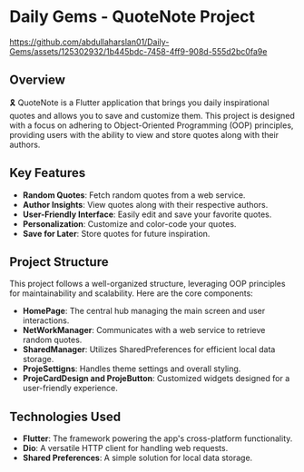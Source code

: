 # Daily Gems - QuoteNote Project



https://github.com/abdullaharslan01/Daily-Gems/assets/125302932/1b445bdc-7458-4ff9-908d-555d2bc0fa9e



## Overview

🎗️ QuoteNote is a Flutter application that brings you daily inspirational quotes and allows you to save and customize them. This project is designed with a focus on adhering to Object-Oriented Programming (OOP) principles, providing users with the ability to view and store quotes along with their authors.

## Key Features

- **Random Quotes**: Fetch random quotes from a web service.
- **Author Insights**: View quotes along with their respective authors.
- **User-Friendly Interface**: Easily edit and save your favorite quotes.
- **Personalization**: Customize and color-code your quotes.
- **Save for Later**: Store quotes for future inspiration.

## Project Structure

This project follows a well-organized structure, leveraging OOP principles for maintainability and scalability. Here are the core components:

- **HomePage**: The central hub managing the main screen and user interactions.
- **NetWorkManager**: Communicates with a web service to retrieve random quotes.
- **SharedManager**: Utilizes SharedPreferences for efficient local data storage.
- **ProjeSettigns**: Handles theme settings and overall styling.
- **ProjeCardDesign and ProjeButton**: Customized widgets designed for a user-friendly experience.

## Technologies Used

- **Flutter**: The framework powering the app's cross-platform functionality.
- **Dio**: A versatile HTTP client for handling web requests.
- **Shared Preferences**: A simple solution for local data storage.
